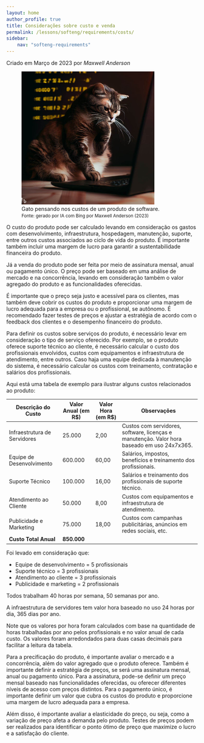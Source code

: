 ```yaml
---
layout: home
author_profile: true
title: Considerações sobre custo e venda
permalink: /lessons/softeng/requirements/costs/
sidebar:
    nav: "softeng-requirements"
---
```

Criado em Março de 2023 por *Maxwell Anderson*

<figure>
    <img src="../../../../assets/images/gpt/cat_costs1.jpg" width="350" alt="Gato realizando uma entrevista junto a um cliente. Prompt: ca software engineer cat thinking about costs of software">
    <figcaption>Gato pensando nos custos de um produto de software.</figcaption>
    <small>Fonte: gerado por IA com Bing por Maxwell Anderson (2023)</small>
</figure>

O custo do produto pode ser calculado levando em consideração os gastos com desenvolvimento, infraestrutura, hospedagem, manutenção, suporte, entre outros custos associados ao ciclo de vida do produto. É importante também incluir uma margem de lucro para garantir a sustentabilidade financeira do produto.

Já a venda do produto pode ser feita por meio de assinatura mensal, anual ou pagamento único. O preço pode ser baseado em uma análise de mercado e na concorrência, levando em consideração também o valor agregado do produto e as funcionalidades oferecidas.

É importante que o preço seja justo e acessível para os clientes, mas também deve cobrir os custos do produto e proporcionar uma margem de lucro adequada para a empresa ou o profissional, se autônomo. É recomendado fazer testes de preços e ajustar a estratégia de acordo com o feedback dos clientes e o desempenho financeiro do produto.

Para definir os custos sobre serviços do produto, é necessário levar em consideração o tipo de serviço oferecido. Por exemplo, se o produto oferece suporte técnico ao cliente, é necessário calcular o custo dos profissionais envolvidos, custos com equipamentos e infraestrutura de atendimento, entre outros. Caso haja uma equipe dedicada à manutenção do sistema, é necessário calcular os custos com treinamento, contratação e salários dos profissionais.

Aqui está uma tabela de exemplo para ilustrar alguns custos relacionados ao produto:

| Descrição do Custo           | Valor Anual (em R$) | Valor Hora (em R$) | Observações                                                                                 |
| ---------------------------- | ------------------- | ------------------ | ------------------------------------------------------------------------------------------- |
| Infraestrutura de Servidores | 25.000              | 2,00               | Custos com servidores, software, licenças e manutenção. Valor hora baseado em uso 24x7x365. |
| Equipe de Desenvolvimento    | 600.000             | 60,00              | Salários, impostos, benefícios e treinamento dos profissionais.                             |
| Suporte Técnico              | 100.000             | 16,00              | Salários e treinamento dos profissionais de suporte técnico.                                |
| Atendimento ao Cliente       | 50.000              | 8,00               | Custos com equipamentos e infraestrutura de atendimento.                                    |
| Publicidade e Marketing      | 75.000              | 18,00              | Custos com campanhas publicitárias, anúncios em redes sociais, etc.                         |
| **Custo Total Anual**        | **850.000**         |                    |                                                                                             |

Foi levado em consideração que:

* Equipe de desenvolvimento = 5 profissionais
* Suporte técnico = 3 profissionais
* Atendimento ao cliente = 3 profissionais
* Publicidade e marketing = 2 profissionais

Todos trabalham 40 horas por semana, 50 semanas por ano.

A infraestrutura de servidores tem valor hora baseado no uso 24 horas por dia, 365 dias por ano.

Note que os valores por hora foram calculados com base na quantidade de horas trabalhadas por ano pelos profissionais e no valor anual de cada custo. Os valores foram arredondados para duas casas decimais para facilitar a leitura da tabela.

Para a precificação do produto, é importante avaliar o mercado e a concorrência, além do valor agregado que o produto oferece. Também é importante definir a estratégia de preços, se será uma assinatura mensal, anual ou pagamento único. Para a assinatura, pode-se definir um preço mensal baseado nas funcionalidades oferecidas, ou oferecer diferentes níveis de acesso com preços distintos. Para o pagamento único, é importante definir um valor que cubra os custos do produto e proporcione uma margem de lucro adequada para a empresa.

Além disso, é importante avaliar a elasticidade do preço, ou seja, como a variação de preço afeta a demanda pelo produto. Testes de preços podem ser realizados para identificar o ponto ótimo de preço que maximize o lucro e a satisfação do cliente.
